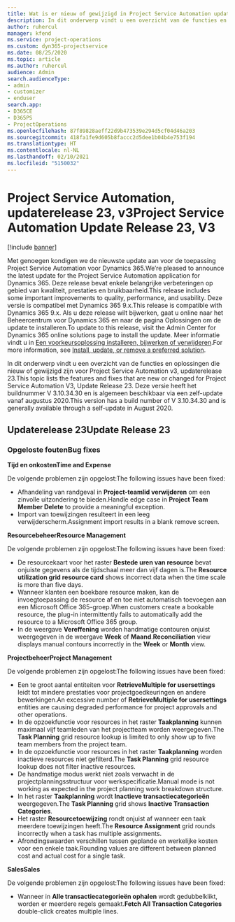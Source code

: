 ```yaml
---
title: Wat is er nieuw of gewijzigd in Project Service Automation updaterelease 23, v3
description: In dit onderwerp vindt u een overzicht van de functies en oplossingen die beschikbaar zijn voor Project Service Automation updaterelease 23, v3.
author: ruhercul
manager: kfend
ms.service: project-operations
ms.custom: dyn365-projectservice
ms.date: 08/25/2020
ms.topic: article
ms.author: ruhercul
audience: Admin
search.audienceType:
- admin
- customizer
- enduser
search.app:
- D365CE
- D365PS
- ProjectOperations
ms.openlocfilehash: 87f89828aeff22d9b473539e294d5cf04d46a203
ms.sourcegitcommit: 418fa1fe9d605b8faccc2d5dee1b04b4e753f194
ms.translationtype: HT
ms.contentlocale: nl-NL
ms.lasthandoff: 02/10/2021
ms.locfileid: "5150032"
---
```

# <a name="project-service-automation-update-release-23-v3"></a><span data-ttu-id="b4ef8-103">Project Service Automation, updaterelease 23, v3</span><span class="sxs-lookup"><span data-stu-id="b4ef8-103">Project Service Automation Update Release 23, V3</span></span>

[!include [banner](../includes/psa-now-project-operations.md)]

<span data-ttu-id="b4ef8-104">Met genoegen kondigen we de nieuwste update aan voor de toepassing Project Service Automation voor Dynamics 365.</span><span class="sxs-lookup"><span data-stu-id="b4ef8-104">We’re pleased to announce the latest update for the Project Service Automation application for Dynamics 365.</span></span> <span data-ttu-id="b4ef8-105">Deze release bevat enkele belangrijke verbeteringen op gebied van kwaliteit, prestaties en bruikbaarheid.</span><span class="sxs-lookup"><span data-stu-id="b4ef8-105">This release includes some important improvements to quality, performance, and usability.</span></span> <span data-ttu-id="b4ef8-106">Deze versie is compatibel met Dynamics 365 9.x.</span><span class="sxs-lookup"><span data-stu-id="b4ef8-106">This release is compatible with Dynamics 365 9.x.</span></span> <span data-ttu-id="b4ef8-107">Als u deze release wilt bijwerken, gaat u online naar het Beheercentrum voor Dynamics 365 en naar de pagina Oplossingen om de update te installeren.</span><span class="sxs-lookup"><span data-stu-id="b4ef8-107">To update to this release, visit the Admin Center for Dynamics 365 online solutions page to install the update.</span></span> <span data-ttu-id="b4ef8-108">Meer informatie vindt u in [Een voorkeursoplossing installeren, bijwerken of verwijderen](https://docs.microsoft.com/power-platform/admin/install-remove-preferred-solution).</span><span class="sxs-lookup"><span data-stu-id="b4ef8-108">For more information, see [Install, update, or remove a preferred solution](https://docs.microsoft.com/power-platform/admin/install-remove-preferred-solution).</span></span>

<span data-ttu-id="b4ef8-109">In dit onderwerp vindt u een overzicht van de functies en oplossingen die nieuw of gewijzigd zijn voor Project Service Automation v3, updaterelease 23.</span><span class="sxs-lookup"><span data-stu-id="b4ef8-109">This topic lists the features and fixes that are new or changed for Project Service Automation V3, Update Release 23.</span></span> <span data-ttu-id="b4ef8-110">Deze versie heeft het buildnummer V 3.10.34.30 en is algemeen beschikbaar via een zelf-update vanaf augustus 2020.</span><span class="sxs-lookup"><span data-stu-id="b4ef8-110">This version has a build number of V 3.10.34.30 and is generally available through a self-update in August 2020.</span></span>

## <a name="update-release-23"></a><span data-ttu-id="b4ef8-111">Updaterelease 23</span><span class="sxs-lookup"><span data-stu-id="b4ef8-111">Update Release 23</span></span>

### <a name="bug-fixes"></a><span data-ttu-id="b4ef8-112">Opgeloste fouten</span><span class="sxs-lookup"><span data-stu-id="b4ef8-112">Bug fixes</span></span>

<span data-ttu-id="b4ef8-113">**Tijd en onkosten**</span><span class="sxs-lookup"><span data-stu-id="b4ef8-113">**Time and Expense**</span></span>

<span data-ttu-id="b4ef8-114">De volgende problemen zijn opgelost:</span><span class="sxs-lookup"><span data-stu-id="b4ef8-114">The following issues have been fixed:</span></span>
- <span data-ttu-id="b4ef8-115">Afhandeling van randgeval in **Project-teamlid verwijderen** om een zinvolle uitzondering te bieden.</span><span class="sxs-lookup"><span data-stu-id="b4ef8-115">Handle edge case in **Project Team Member Delete** to provide a meaningful exception.</span></span>
- <span data-ttu-id="b4ef8-116">Import van toewijzingen resulteert in een leeg verwijderscherm.</span><span class="sxs-lookup"><span data-stu-id="b4ef8-116">Assignment import results in a blank remove screen.</span></span>

<span data-ttu-id="b4ef8-117">**Resourcebeheer**</span><span class="sxs-lookup"><span data-stu-id="b4ef8-117">**Resource Management**</span></span>

<span data-ttu-id="b4ef8-118">De volgende problemen zijn opgelost:</span><span class="sxs-lookup"><span data-stu-id="b4ef8-118">The following issues have been fixed:</span></span>

- <span data-ttu-id="b4ef8-119">De resourcekaart voor het raster **Bestede uren van resource** bevat onjuiste gegevens als de tijdschaal meer dan vijf dagen is.</span><span class="sxs-lookup"><span data-stu-id="b4ef8-119">The **Resource utilization grid resource card** shows incorrect data when the time scale is more than five days.</span></span>
- <span data-ttu-id="b4ef8-120">Wanneer klanten een boekbare resource maken, kan de invoegtoepassing de resource af en toe niet automatisch toevoegen aan een Microsoft Office 365-groep.</span><span class="sxs-lookup"><span data-stu-id="b4ef8-120">When customers create a bookable resource, the plug-in intermittently fails to automatically add the resource to a Microsoft Office 365 group.</span></span>
- <span data-ttu-id="b4ef8-121">In de weergave **Vereffening** worden handmatige contouren onjuist weergegeven in de weergave **Week** of **Maand**.</span><span class="sxs-lookup"><span data-stu-id="b4ef8-121">**Reconciliation** view displays manual contours incorrectly in the **Week** or **Month** view.</span></span>

<span data-ttu-id="b4ef8-122">**Projectbeheer**</span><span class="sxs-lookup"><span data-stu-id="b4ef8-122">**Project Management**</span></span>

<span data-ttu-id="b4ef8-123">De volgende problemen zijn opgelost:</span><span class="sxs-lookup"><span data-stu-id="b4ef8-123">The following issues have been fixed:</span></span>

- <span data-ttu-id="b4ef8-124">Een te groot aantal entiteiten voor **RetrieveMultiple for usersettings** leidt tot mindere prestaties voor projectgoedkeuringen en andere bewerkingen.</span><span class="sxs-lookup"><span data-stu-id="b4ef8-124">An excessive number of **RetrieveMultiple for usersettings** entities are causing degraded performance for project approvals and other operations.</span></span>
- <span data-ttu-id="b4ef8-125">In de opzoekfunctie voor resources in het raster **Taakplanning** kunnen maximaal vijf teamleden van het projectteam worden weergegeven.</span><span class="sxs-lookup"><span data-stu-id="b4ef8-125">The **Task Planning** grid resource lookup is limited to only show up to five team members from the project team.</span></span> 
- <span data-ttu-id="b4ef8-126">In de opzoekfunctie voor resources in het raster **Taakplanning** worden inactieve resources niet gefilterd.</span><span class="sxs-lookup"><span data-stu-id="b4ef8-126">The **Task Planning** grid resource lookup does not filter inactive resources.</span></span>
- <span data-ttu-id="b4ef8-127">De handmatige modus werkt niet zoals verwacht in de projectplanningsstructuur voor werkspecificatie.</span><span class="sxs-lookup"><span data-stu-id="b4ef8-127">Manual mode is not working as expected in the project planning work breakdown structure.</span></span>
- <span data-ttu-id="b4ef8-128">In het raster **Taakplanning** wordt **Inactieve transactiecategorieën** weergegeven.</span><span class="sxs-lookup"><span data-stu-id="b4ef8-128">The **Task Planning** grid shows **Inactive Transaction Categories**.</span></span>
- <span data-ttu-id="b4ef8-129">Het raster **Resourcetoewijzing** rondt onjuist af wanneer een taak meerdere toewijzingen heeft.</span><span class="sxs-lookup"><span data-stu-id="b4ef8-129">The **Resource Assignment** grid rounds incorrectly when a task has multiple assignments.</span></span>
- <span data-ttu-id="b4ef8-130">Afrondingswaarden verschillen tussen geplande en werkelijke kosten voor een enkele taak.</span><span class="sxs-lookup"><span data-stu-id="b4ef8-130">Rounding values are different between planned cost and actual cost for a single task.</span></span>

<span data-ttu-id="b4ef8-131">**Sales**</span><span class="sxs-lookup"><span data-stu-id="b4ef8-131">**Sales**</span></span>

<span data-ttu-id="b4ef8-132">De volgende problemen zijn opgelost:</span><span class="sxs-lookup"><span data-stu-id="b4ef8-132">The following issues have been fixed:</span></span>

- <span data-ttu-id="b4ef8-133">Wanneer in **Alle transactiecategorieën ophalen** wordt gedubbelklikt, worden er meerdere regels gemaakt.</span><span class="sxs-lookup"><span data-stu-id="b4ef8-133">**Fetch All Transaction Categories** double-click creates multiple lines.</span></span>
